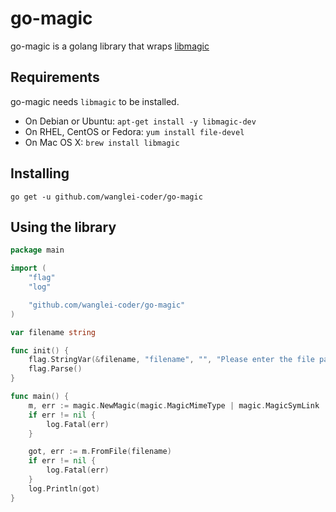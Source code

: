 # go-magic
go-magic is a golang library that wraps [libmagic](https://linux.die.net/man/3/libmagic)

## Requirements
go-magic needs `libmagic` to be installed.
- On Debian or Ubuntu: `apt-get install -y libmagic-dev`
- On RHEL, CentOS or Fedora: `yum install file-devel`
- On Mac OS X: `brew install libmagic`

## Installing
```go get -u github.com/wanglei-coder/go-magic```

## Using the library
```go
package main

import (
	"flag"
	"log"

	"github.com/wanglei-coder/go-magic"
)

var filename string

func init() {
	flag.StringVar(&filename, "filename", "", "Please enter the file path")
	flag.Parse()
}

func main() {
	m, err := magic.NewMagic(magic.MagicMimeType | magic.MagicSymLink | magic.MagicError)
	if err != nil {
		log.Fatal(err)
	}

	got, err := m.FromFile(filename)
	if err != nil {
		log.Fatal(err)
	}
	log.Println(got)
}
```
